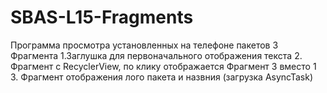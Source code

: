 # SBAS-L15-Fragments

Программа просмотра установленных на телефоне пакетов
3 Фрагмента
1.Заглушка для первоначального отображения текста
2. Фрагмент с RecyclerView, по клику отображается Фрагмент 3 вместо 1
3. Фрагмент отображения лого пакета и назвния (загрузка AsyncTask)
